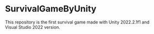 # SurvivalGameByUnity
This repository is the first survival game made with Unity 2022.2.1f1 and Visual Studio 2022 version.
